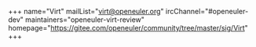 +++
name="Virt"
mailList="virt@openeuler.org"
ircChannel="#openeuler-dev"
maintainers="openeuler-virt-review"
homepage="https://gitee.com/openeuler/community/tree/master/sig/Virt"
+++
